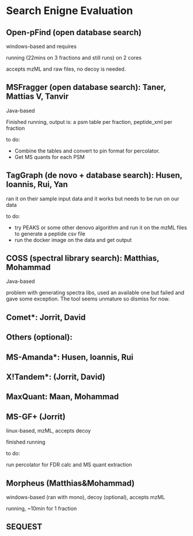 # Search Enigne Evaluation


## Open-pFind (open database search)
windows-based and requires 

running (22mins on 3 fractions and still runs) on 2 cores

accepts mzML and raw files, no decoy is needed.

## MSFragger (open database search): Taner, Mattias V, Tanvir
Java-based

Finished running, output is: a psm table per fraction,  peptide_xml per fraction 

to do:

- Combine the tables and convert to pin format for percolator.
- Get MS quants for each PSM

## TagGraph (de novo + database search): Husen, Ioannis, Rui, Yan
ran it on their sample input data and it works but needs to be run on our data

to do:

- try PEAKS or some other denovo algorithm and run it on the mzML files to generate a peptide csv file 
- run the docker image on the data and get output

## COSS (spectral library search):  Matthias, Mohammad
Java-based

problem with generating spectra libs, used an available one but failed and gave some exception. The tool seems unmature so dismiss for now.

## Comet*: Jorrit, David
## Others (optional):
## MS-Amanda*: Husen, Ioannis, Rui
## X!Tandem*: (Jorrit, David)
## MaxQuant: Maan, Mohammad

## MS-GF+ (Jorrit)
linux-based, mzML, accepts decoy

finished running

to do:

run percolator for FDR calc and MS quant extraction

## Morpheus (Matthias&Mohammad)
windows-based (ran with mono), decoy (optional), accepts mzML

running, ~10min for 1 fraction

## SEQUEST
